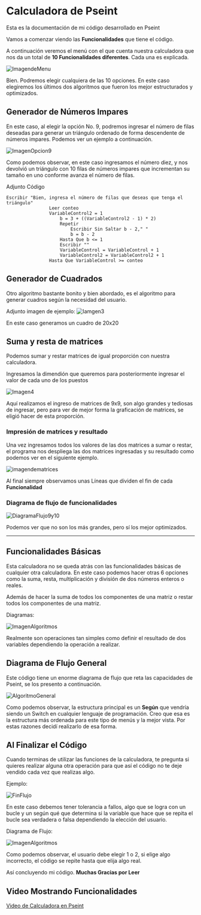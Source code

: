 # Calculadora de Pseint
Esta es la documentación de mi código desarrollado en Pseint

Vamos a comenzar viendo las **Funcionalidades** que tiene el código.

A continuación veremos el menú con el que cuenta nuestra calculadora que nos da un total de **10 Funcionalidades diferentes**. Cada una es explicada.

![ImagendeMenu](images/image1.png)

Bien. Podremos elegir cualquiera de las 10 opciones. En este caso elegiremos los últimos dos algoritmos que fueron los mejor estructurados y optimizados.

## Generador de Números Impares
En este caso, al elegir la opción No. 9, podremos ingresar el número de filas deseadas para generar un triángulo ordenado de forma descendente de números impares. Podemos ver un ejemplo a continuación.

![ImagenOpcion9](images/image2.png)

Como podemos observar, en este caso ingresamos el número diez, y nos devolvió un triángulo con 10 filas de números impares que incrementan su tamaño en uno conforme avanza el número de filas.

Adjunto Código
~~~Pseint
Escribir "Bien, ingresa el número de filas que deseas que tenga el triángulo" 
				Leer conteo 
				VariableControl2 = 1 
					b = 3 + ((VariableControl2 - 1) * 2) 
					Repetir 
						Escribir Sin Saltar b - 2," " 
						b = b - 2 
					Hasta Que b <= 1 
					Escribir "" 
					VariableControl = VariableControl + 1
					VariableControl2 = VariableControl2 + 1
				Hasta Que VariableControl >= conteo
~~~
## Generador de Cuadrados
Otro algoritmo bastante bonito y bien abordado, es el algoritmo para generar cuadros según la necesidad del usuario.

Adjunto imagen de ejemplo:
![Iamgen3](images/image3.png)

En este caso generamos un cuadro de 20x20

## Suma y resta de matrices

Podemos sumar y restar matrices de igual proporción con nuestra calculadora.

Ingresamos la dimendión que queremos para posteriormente ingresar el valor de cada uno de los puestos

![Imagen4](images/image4.png)

Aquí realizamos el ingreso de matrices de 9x9, son algo grandes y tediosas de ingresar, pero para ver de mejor forma la graficación de matrices, se eligió hacer de esta proporción.

### Impresión de matrices y resultado

Una vez ingresamos todos los valores de las dos matrices a sumar o restar, el programa nos despliega las dos matrices ingresadas y su resultado como podemos ver en el siguiente ejemplo.

![imagendematrices](images/image5.png)

Al final siempre observamos unas Líneas que dividen el fin de cada **Funcionalidad**

### Diagrama de flujo de funcionalidades

![DiagramaFlujo9y10](images/algoritmos9y10.png)

Podemos ver que no son los más grandes, pero sí los mejor optimizados.

---

## Funcionalidades Básicas
Esta calculadora no se queda atrás con las funcionalidades básicas de cualquier otra calculadora. En este caso podemos hacer otras 6 opciones como la suma, resta, multiplicación y división de dos números enteros o reales.

Además de hacer la suma de todos los componentes de una matriz o restar todos los componentes de una matriz.

Diagramas:

![ImagenAlgoritmos](images/algoritmosdel1al6.png)

Realmente son operaciones tan simples como definir el resultado de dos variables dependiendo la operación a realizar.

## Diagrama de Flujo General

Este código tiene un enorme diagrama de flujo que reta las capacidades de Pseint, se los presento a continuación.

![AlgoritmoGeneral](images/diagramaflujo.png)

Como podemos observar, la estructura principal es un **Según** que vendría siendo un Switch en cualquier lenguaje de programación. Creo que esa es la estructura más ordenada para este tipo de menús y la mejor vista. Por estas razones decidí realizarlo de esa forma.

## Al Finalizar el Código
Cuando terminas de utilizar las funciones de la calculadora, te pregunta si quieres realizar alguna otra operación para que así el código no te deje vendido cada vez que realizas algo.

Ejemplo: 

![FinFlujo](images/final2.png)

En este caso debemos tener tolerancia a fallos, algo que se logra con un bucle y un según qué que determina si la variable que hace que se repita el bucle sea verdadera o falsa dependiendo la elección del usuario.

Diagrama de Flujo:

![ImagenAlgoritmos](images/final.png)

Como podemos observar, el usuario debe elegir 1 o 2, si elige algo incorrecto, el código se repite hasta que elija algo real.

Así concluyendo mi código. **Muchas Gracias por Leer**

## Video Mostrando Funcionalidades

[Video de Calculadora en Pseint](https://youtu.be/SC1LeH0g8u8)

